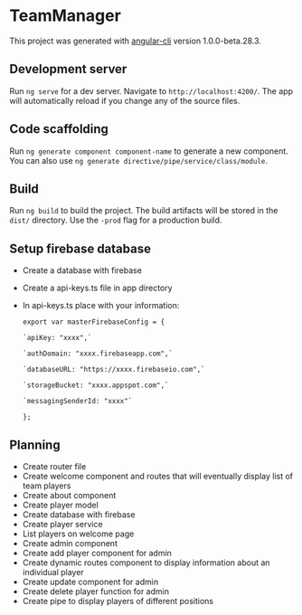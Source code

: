 # TeamManager

This project was generated with [angular-cli](https://github.com/angular/angular-cli) version 1.0.0-beta.28.3.

## Development server
Run `ng serve` for a dev server. Navigate to `http://localhost:4200/`. The app will automatically reload if you change any of the source files.

## Code scaffolding

Run `ng generate component component-name` to generate a new component. You can also use `ng generate directive/pipe/service/class/module`.

## Build

Run `ng build` to build the project. The build artifacts will be stored in the `dist/` directory. Use the `-prod` flag for a production build.

## Setup firebase database

* Create a database with firebase
* Create a api-keys.ts file in app directory
* In api-keys.ts place with your information:

    `export var masterFirebaseConfig = {`

      `apiKey: "xxxx",`

      `authDomain: "xxxx.firebaseapp.com",`

      `databaseURL: "https://xxxx.firebaseio.com",`

      `storageBucket: "xxxx.appspot.com",`

      `messagingSenderId: "xxxx"`

    `};`

## Planning

* Create router file
* Create welcome component and routes that will  eventually display list of team players
* Create about component
* Create player model
* Create database with firebase
* Create player service
* List players on welcome page
* Create admin component
* Create add player component for admin
* Create dynamic routes component to display information about an individual player
* Create update component for admin
* Create delete player function for admin
* Create pipe to display players of different positions
